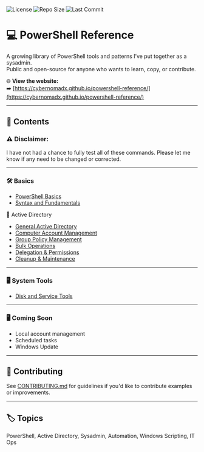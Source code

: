 
![License](https://img.shields.io/github/license/CyberNomadX/powershell-reference)
![Repo Size](https://img.shields.io/github/repo-size/CyberNomadX/powershell-reference)
![Last Commit](https://img.shields.io/github/last-commit/CyberNomadX/powershell-reference)

# 💻 PowerShell Reference

A growing library of PowerShell tools and patterns I’ve put together as a sysadmin.  
Public and open-source for anyone who wants to learn, copy, or contribute.

🌐 **View the website:**  
➡️ [https://cybernomadx.github.io/powershell-reference/](https://cybernomadx.github.io/powershell-reference/)

---

## 📂 Contents

### ⚠️ Disclaimer:
I have not had a chance to fully test all of these commands. Please let me know if any need to be changed or corrected.

---
### 🛠️ Basics
- [PowerShell Basics](basics/PowerShell_Basics.md)
- [Syntax and Fundamentals](basics/Syntax_and_Fundamentals.md)

🔐 Active Directory

- [General Active Directory](docs/ad/Active_Directory.md)  
- [Computer Account Management](docs/ad/Computer_Account_Management.md)  
- [Group Policy Management](docs/ad/Group_Policy_Management.md)  
- [Bulk Operations](docs/ad/Bulk_Operations.md)  
- [Delegation & Permissions](docs/ad/Delegation_and_Permissions.md)  
- [Cleanup & Maintenance](docs/ad/Cleanup_and_Maintenance.md)  

---

### 🖥️ System Tools

- [Disk and Service Tools](system/Disk_and_Service_Tools.md)

---

### 🖥️ Coming Soon

- Local account management
- Scheduled tasks
- Windows Update

---

## 🤝 Contributing

See [CONTRIBUTING.md](docs/CONTRIBUTING.md) for guidelines if you'd like to contribute examples or improvements.

---

## 🏷️ Topics

PowerShell, Active Directory, Sysadmin, Automation, Windows Scripting, IT Ops
